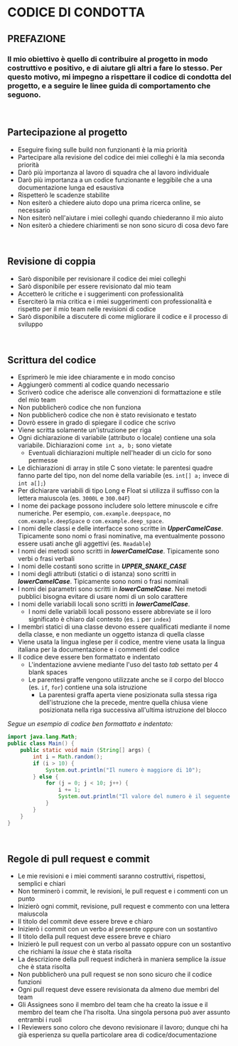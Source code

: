 # **CODICE DI CONDOTTA**

## **PREFAZIONE**
### Il mio obiettivo è quello di contribuire al progetto in modo costruttivo e positivo, e di aiutare gli altri a fare lo stesso. Per questo motivo, mi impegno a rispettare il codice di condotta del progetto, e a seguire le linee guida di comportamento che seguono.



<br >

## **Partecipazione al progetto**

* Eseguire fixing sulle build non funzionanti è la mia priorità
* Partecipare alla revisione del codice dei miei colleghi è la mia seconda priorità
* Darò più importanza al lavoro di squadra che al lavoro individuale
* Darò più importanza a un codice funzionante e leggibile che a una documentazione lunga ed esaustiva
* Rispetterò le scadenze stabilite
* Non esiterò a chiedere aiuto dopo una prima ricerca online, se necessario
* Non esiterò nell'aiutare i miei colleghi quando chiederanno il mio aiuto
* Non esiterò a chiedere chiarimenti se non sono sicuro di cosa devo fare

<br >

## **Revisione di coppia**


* Sarò disponibile per revisionare il codice dei miei colleghi
* Sarò disponibile per essere revisionato dal mio team
* Accetterò le critiche e i suggerimenti con professionalità
* Eserciterò la mia critica e i miei suggerimenti con professionalità e rispetto per il mio team nelle revisioni di codice
* Sarò disponibile a discutere di come migliorare il codice e il processo di sviluppo

<br>

## **Scrittura del codice**

* Esprimerò le mie idee chiaramente e in modo conciso
* Aggiungerò commenti al codice quando necessario
* Scriverò codice che aderisce alle convenzioni di formattazione e stile del mio team
* Non pubblicherò codice che non funziona
* Non pubblicherò codice che non è stato revisionato e testato
* Dovrò essere in grado di spiegare il codice che scrivo
* Viene scritta solamente un'istruzione per riga
* Ogni dichiarazione di variabile (attributo o locale) contiene una sola variabile. Dichiarazioni come` int a, b;` sono vietate 
  * Eventuali dichiarazioni multiple nell'header di un ciclo for sono permesse
* Le dichiarazioni di array in stile C sono vietate: le parentesi quadre fanno parte del tipo, non del nome della variabile (es. `int[] a;` invece di `int a[];`)
* Per dichiarare variabili di tipo Long e Float si utilizza il suffisso con la lettera maiuscola (es. `3000L` e `300.04F`)
* I nome dei package possono includere solo lettere minuscole e cifre numeriche. Per esempio, `com.example.deepspace`, no `com.example.deepSpace` o `com.example.deep_space`.
* I nomi delle classi e delle interfacce sono scritte in ***UpperCamelCase***. Tipicamente sono nomi o frasi nominative, ma eventualmente possono essere usati anche gli aggettivi (es. `Readable`)
* I nomi dei metodi sono scritti in ***lowerCamelCase***. Tipicamente sono verbi o frasi verbali
* I nomi delle costanti sono scritte in ***UPPER_SNAKE_CASE***
* I nomi degli attributi (statici o di istanza) sono scritti in ***lowerCamelCase***. Tipicamente sono nomi o frasi nominali
* I nomi dei parametri sono scritti in ***lowerCamelCase***. Nei metodi pubblici bisogna evitare di usare nomi di un solo carattere
* I nomi delle variabili locali sono scritti in ***lowerCamelCase***. 
  * I nomi delle variabili locali possono essere abbreviate se il loro significato è chiaro dal contesto (es. `i` per `index`)
* I membri statici di una classe devono essere qualificati mediante il nome della classe, e non mediante un oggetto istanza di quella classe
* Viene usata la lingua inglese per il codice, mentre viene usata la lingua italiana per la documentazione e i commenti del codice
* Il codice deve essere ben formattato e indentato
  * L'indentazione avviene mediante l'uso del tasto *tab* settato per 4 blank spaces
  * Le parentesi graffe vengono utilizzate anche se il corpo del blocco (es. `if`, `for`) contiene una sola istruzione
    * La parentesi graffa aperta viene posizionata sulla stessa riga dell'istruzione che la precede, mentre quella chiusa viene posizionata nella riga successiva all'ultima istruzione del blocco

*Segue un esempio di codice ben formattato e indentato:*
```java
import java.lang.Math;
public class Main() {
    public static void main (String[] args) {
        int i = Math.random();
        if (i > 10) {
            System.out.println("Il numero è maggiore di 10");
        } else {
            for (j = 0; j < 10; j++) {
                i += 1;
                System.out.println("Il valore del numero è il seguente: " + i);
            }
        }
    }
}
```
<br >

## **Regole di pull request e commit**

* Le mie revisioni e i miei commenti saranno costruttivi, rispettosi, semplici e chiari
* Non terminerò i commit, le revisioni, le pull request e i commenti con un punto
* Inizierò ogni commit, revisione, pull request e commento con una lettera maiuscola
* Il titolo del commit deve essere breve e chiaro
* Inizierò i commit con un verbo al presente oppure con un sostantivo
* Il titolo della pull request deve essere breve e chiaro
* Inizierò le pull request con un verbo al passato oppure con un sostantivo che richiami la *issue* che è stata risolta
* La descrizione della pull request indicherà in maniera semplice la *issue* che è stata risolta
* Non pubblicherò una pull request se non sono sicuro che il codice funzioni
* Ogni pull request deve essere revisionata da almeno due membri del team
* Gli Assignees sono il membro del team che ha creato la issue e il membro del team che l'ha risolta. Una singola persona può aver assunto entrambi i ruoli
* I Reviewers sono coloro che devono revisionare il lavoro; dunque chi ha già esperienza su quella particolare area di codice/documentazione


